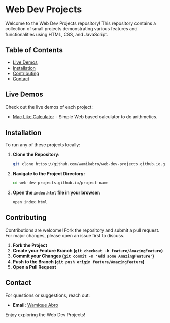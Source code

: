 # Web Dev Projects

Welcome to the Web Dev Projects repository! This repository contains a collection of small projects demonstrating various features and functionalities using HTML, CSS, and JavaScript.

## Table of Contents

- [Live Demos](#live-demos)
- [Installation](#installation)
- [Contributing](#contributing)
- [Contact](#contact)

## Live Demos

Check out the live demos of each project:

- [Mac Like Calculator](#https://github.com/wamikabro/web-dev-projects.github.io.git/javascript-calculator) - Simple Web based calculator to do arithmetics.

## Installation

To run any of these projects locally:

1. **Clone the Repository:**
    ```bash
    git clone https://github.com/wamikabro/web-dev-projects.github.io.git
    ```
2. **Navigate to the Project Directory:**
    ```bash
    cd web-dev-projects.github.io/project-name
    ```
3. **Open the `index.html` file in your browser:**
    ```bash
    open index.html
    ```

## Contributing

Contributions are welcome! Fork the repository and submit a pull request. For major changes, please open an issue first to discuss.

1. **Fork the Project**
2. **Create your Feature Branch (`git checkout -b feature/AmazingFeature`)**
3. **Commit your Changes (`git commit -m 'Add some AmazingFeature'`)**
4. **Push to the Branch (`git push origin feature/AmazingFeature`)**
5. **Open a Pull Request**

## Contact

For questions or suggestions, reach out:
- **Email:** [Wamique Abro](mailto:wamikabro212@gmail.com)

Enjoy exploring the Web Dev Projects!

